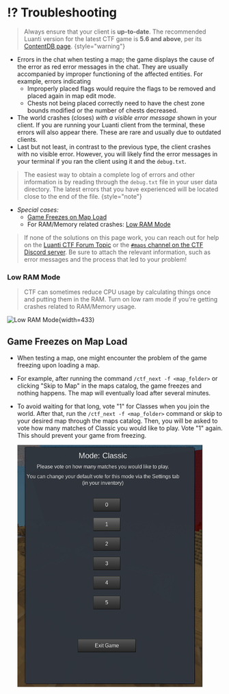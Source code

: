 # ⁉️ Troubleshooting

> Always ensure that your client is **up-to-date**. The recommended Luanti version for the latest CTF game is **5.6 and above**, per its [ContentDB page](https://content.luanti.org/packages/rubenwardy/capturetheflag/).
> {style="warning"}

* Errors in the chat when testing a map; the game displays the cause of the error as red error messages in the chat. They are usually accompanied by improper functioning of the affected entities. For example, errors indicating
  * Improperly placed flags would require the flags to be removed and placed again in map edit mode.
  * Chests not being placed correctly need to have the chest zone bounds modified or the number of chests decreased.
* The world crashes (closes) *with a visible error message* shown in your client. If you are running your Luanti client from the terminal, these errors will also appear there. These are rare and usually due to outdated clients.
* Last but not least, in contrast to the previous type, the client crashes with no visible error. However, you will likely find the error messages in your terminal if you ran the client using it and the `debug.txt`.

> The easiest way to obtain a complete log of errors and other information is by reading through the `debug.txt` file in your user data directory. The latest errors that you have experienced will be located close to the end of the file. {style="note"}

* *Special cases:*
  * [Game Freezes on Map Load](#game-freezes-on-map-load)
  * For RAM/Memory related crashes: [Low RAM Mode](#low-ram-mode)

> If none of the solutions on this page work, you can reach out for help on the [Luanti CTF Forum Topic](https://forum.luanti.org/viewtopic.php?f=10&t=13157) or the [`#maps` channel on the CTF Discord server](https://discord.gg/vcZTRPX). Be sure to attach the relevant information, such as error messages and the process that led to your problem!

### Low RAM Mode
> CTF can sometimes reduce CPU usage by calculating things once and putting them in the RAM. Turn on low ram mode if you're getting crashes related to RAM/Memory usage.

  ![Low RAM Mode](enable_low_ram_mode.png){width=433}


## Game Freezes on Map Load
* When testing a map, one might encounter the problem of the game freezing upon loading a map.

* For example, after running the command `/ctf_next -f <map_folder>` or clicking "Skip to Map" in the maps catalog, the game freezes and nothing happens. The map will eventually load after several minutes.

* To avoid waiting for that long, vote "1" for Classes when you join the world. After that, run the `/ctf_next -f <map_folder>` command or skip to your desired map through the maps catalog. Then, you will be asked to vote how many matches of Classic you would like to play. Vote "1" again. This should prevent your game from freezing.

    ![img.png](../images/vote_1_classic.png)
